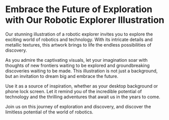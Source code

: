 <!--font:Inter-->

# Embrace the Future of Exploration with Our Robotic Explorer Illustration

Our stunning illustration of a robotic explorer invites you to explore the exciting world of robotics and technology. With its intricate details and metallic textures, this artwork brings to life the endless possibilities of discovery.

As you admire the captivating visuals, let your imagination soar with thoughts of new frontiers waiting to be explored and groundbreaking discoveries waiting to be made. This illustration is not just a background, but an invitation to dream big and embrace the future.

Use it as a source of inspiration, whether as your desktop background or phone lock screen. Let it remind you of the incredible potential of technology and the thrilling adventures that await us in the years to come.

Join us on this journey of exploration and discovery, and discover the limitless potential of the world of robotics.

<!--

Write me markdown content of website with wallpaper:

"An illustration of a robotic explorer, with metallic textures and intricate details."

The header of the page should not be copy of the text but rather a real content of the website which is using this wallpaper.


---


# Robotic Explorer Wallpaper

Welcome to our website featuring an amazing wallpaper of a robotic explorer. This illustration showcases intricate details and metallic textures that bring the futuristic world of robotics to life. 

Whether you're a fan of science fiction or simply appreciate stunning artwork, this wallpaper is sure to impress. Use it as your desktop background, phone lock screen, or even print it out and hang it on your wall.

We hope you enjoy this incredible piece of art and feel inspired by the endless possibilities of technology and exploration.


---


Heading should not include word "wallpaper". The website should not be about the wallpaper itself, wallpaper is just a related background, rewrite whole content.


---


# Discover the Future of Robotics with Our Stunning Illustration

Step into the world of robotics and exploration with our captivating illustration of a robotic explorer. With its intricate details and metallic textures, this artwork brings to life the endless possibilities of technology.

As you admire the stunning visuals, imagine yourself at the forefront of discovery, exploring new worlds and pushing the boundaries of what's possible. This illustration is not just a background, but an invitation to dream big and embrace the future.

Use it as a source of inspiration, whether as your desktop background or phone lock screen. Let it remind you of the incredible potential of technology and the exciting adventures that await us in the years to come.

Join us on this journey of exploration and discovery, and discover the limitless potential of the world of robotics.


---


Heading is too long, rewrite whole content.


---


# Explore the Future of Robotics with Our Stunning Illustration

Our captivating illustration of a robotic explorer is a window into the exciting world of robotics and exploration. With its intricate details and metallic textures, this artwork brings to life the endless possibilities of technology.

As you admire the stunning visuals, let your imagination run wild with thoughts of new worlds waiting to be discovered and boundaries waiting to be pushed. This illustration is not just a background, but an invitation to dream big and embrace the future.

Use it as a source of inspiration, whether as your desktop background or phone lock screen. Let it remind you of the incredible potential of technology and the exciting adventures that await us in the years to come.

Join us on this journey of exploration and discovery, and discover the limitless potential of the world of robotics.


---


Heading is too long, rewrite whole content.


---


# Embrace the Future of Exploration with Our Robotic Explorer Illustration

Our stunning illustration of a robotic explorer invites you to explore the exciting world of robotics and technology. With its intricate details and metallic textures, this artwork brings to life the endless possibilities of discovery.

As you admire the captivating visuals, let your imagination soar with thoughts of new frontiers waiting to be explored and groundbreaking discoveries waiting to be made. This illustration is not just a background, but an invitation to dream big and embrace the future.

Use it as a source of inspiration, whether as your desktop background or phone lock screen. Let it remind you of the incredible potential of technology and the thrilling adventures that await us in the years to come.

Join us on this journey of exploration and discovery, and discover the limitless potential of the world of robotics.


---


Write me a Google font which is best fitting for the website.

Pick from the list:
- Montserrat
- Poppins
- Futura
- Open Sans
- Barlow Condensed
- Exo 2
- Playfair Display
- Inter
- Raleway
- Great Vibes
- IBM Plex Sans
- Dancing Script
- Alegreya
- Lato
- Roboto
- Orbitron
- Lobster


Write just the font name nothing else.


---


Inter

-->
